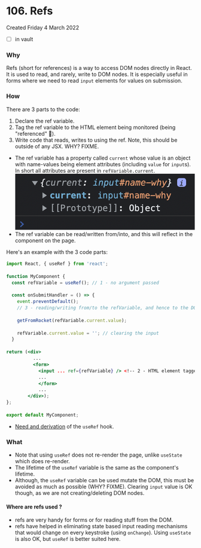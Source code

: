 # 106. Refs
Created Friday 4 March 2022
- [ ] in vault

### Why
Refs (short for references) is a way to access DOM nodes directly in React. It is used to read, and rarely, write to DOM nodes. It is especially useful in forms where we need to read `input` elements for values on submission.

### How
There are 3 parts to the code:
1. Declare the ref variable.
2. Tag the ref variable to the HTML element being monitored (being "referenced" 👀).
3. Write code that reads, writes to using the ref. Note, this should be outside of any JSX. WHY? FIXME.

- The ref variable has a property called `current` whose value is an object with name-values being element attributes (including `value` for `input`s). In short all attributes are present in `refVariable.current`.
![](/assets/106_Refs-image-1.png)
- The ref variable can be read/written from/into, and this will reflect in the component on the page.

Here's an example with the 3 code parts:
```jsx
import React, { useRef } from 'react';

function MyComponent {
  const refVariable = useRef(); // 1 - no argument passed

  const onSubmitHandler = () => {
    event.preventDefault();
    // 3 - reading/writing from/to the refVariable, and hence to the DOM

	getFromRocket(refVariable.current.value);

	refVariable.current.value = ''; // clearing the input
  }

return (<div>
		  ...
		  <form>
		    <input ... ref={refVariable} /> <!-- 2 - HTML element tagged-->
			...
			</form>
			...
        </div>);
};

export default MyComponent;
```
- [Need and derivation](https://github.com/exemplar-codes/react-hello-world/tree/5a83a92598ad832fb882a43ede103946b9815458/src/Apps/UseRefDemo) of the `useRef` hook.

### What
- Note that using `useRef` does not re-render the page, unlike `useState` which does re-render.
- The lifetime of the `useRef` variable is the same as the component's lifetime.
- Although, the `useRef` variable can be used mutate the DOM, this must be avoided as much as possible (WHY? FIXME). Clearing `input` value is OK though, as we are not creating/deleting DOM nodes.


#### Where are refs used ?
- refs are very handy for forms or for reading stuff from the DOM.
- refs have helped in eliminating state based input reading mechanisms that would change on every keystroke (using `onChange`). Using `useState` is also OK, but `useRef` is better suited here.
